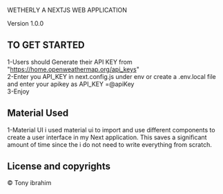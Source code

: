 WETHERLY A NEXTJS WEB APPLICATION

Version 1.0.0

## TO GET STARTED

1-Users should Generate their API KEY from "https://home.openweathermap.org/api_keys"                                                                             
2-Enter you API_KEY in next.config.js under env or create a .env.local file and enter your apikey as API_KEY =@apiKey                                                                                                             
3-Enjoy                                                                                 

## Material Used
1-Material UI 
  i used material ui to import and use different components to create a user interface in my Next application. This saves a significant amount of time since the i     do not need to write everything from scratch.


## License and copyrights
© Tony ibrahim
